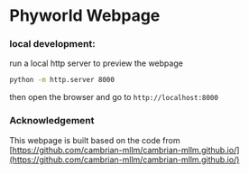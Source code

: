 # Phyworld Webpage

### local development:
run a local http server to preview the webpage
```bash
python -m http.server 8000
```
then open the browser and go to `http://localhost:8000`


### Acknowledgement

This webpage is built based on the code from [https://github.com/cambrian-mllm/cambrian-mllm.github.io/](https://github.com/cambrian-mllm/cambrian-mllm.github.io/)